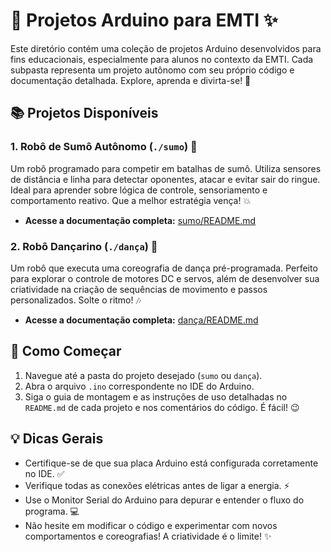 # 🤖 Projetos Arduino para EMTI ✨

Este diretório contém uma coleção de projetos Arduino desenvolvidos para fins educacionais, especialmente para alunos no contexto da EMTI. Cada subpasta representa um projeto autônomo com seu próprio código e documentação detalhada. Explore, aprenda e divirta-se! 🚀

## 📚 Projetos Disponíveis

### 1. Robô de Sumô Autônomo (`./sumo`) 🥋

Um robô programado para competir em batalhas de sumô. Utiliza sensores de distância e linha para detectar oponentes, atacar e evitar sair do ringue. Ideal para aprender sobre lógica de controle, sensoriamento e comportamento reativo. Que a melhor estratégia vença! 💥

- **Acesse a documentação completa:** [sumo/README.md](./sumo/README.md)

### 2. Robô Dançarino (`./dança`) 💃

Um robô que executa uma coreografia de dança pré-programada. Perfeito para explorar o controle de motores DC e servos, além de desenvolver sua criatividade na criação de sequências de movimento e passos personalizados. Solte o ritmo! 🎶

- **Acesse a documentação completa:** [dança/README.md](./dança/README.md)

## 🚀 Como Começar

1.  Navegue até a pasta do projeto desejado (`sumo` ou `dança`).
2.  Abra o arquivo `.ino` correspondente no IDE do Arduino.
3.  Siga o guia de montagem e as instruções de uso detalhadas no `README.md` de cada projeto e nos comentários do código. É fácil! 😉

## 💡 Dicas Gerais

- Certifique-se de que sua placa Arduino está configurada corretamente no IDE. ✅
- Verifique todas as conexões elétricas antes de ligar a energia. ⚡
- Use o Monitor Serial do Arduino para depurar e entender o fluxo do programa. 💻
- Não hesite em modificar o código e experimentar com novos comportamentos e coreografias! A criatividade é o limite! ✨

